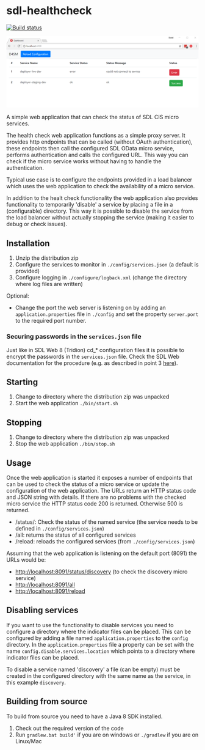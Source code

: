 # sdl-healthcheck
[![Build status](https://ci.appveyor.com/api/projects/status/vcersqylnjt970y1/branch/master?svg=true)](https://ci.appveyor.com/project/kunalshetye/sdl-healthcheck/branch/master)

![Dashboard](https://raw.githubusercontent.com/kunalshetye/sdl-healthcheck/master/screenshots/Dashboard-1024x379.png)

A simple web application that can check the status of SDL CIS micro services.

The health check web application functions as a simple proxy server. It provides http endpoints that can be called (without OAuth authentication), 
these endpoints then call the configured SDL OData micro service, performs authentication and calls the configured URL. This way you can check if 
the micro service works without having to handle the authentication. 

Typical use case is to configure the endpoints provided in a load balancer which uses the web application to check the availability of a micro service.

In addition to the healt check functionality the web application also provides functionality to temporarily 'disable' a service by placing a file in a 
(configurable) directory. This way it is possible to disable the service from the load balancer without actually stopping the service (making it easier to debug
or check issues).

## Installation

1. Unzip the distribution zip
2. Configure the services to monitor in `./config/services.json` (a default is provided)
3. Configure logging in `./configure/logback.xml` (change the directory where log files are written)

Optional:
* Change the port the web server is listening on by adding an `application.properties` file in `./config` and set the property `server.port` to the required port number.

### Securing passwords in the `services.json` file

Just like in SDL Web 8 (Tridion) cd_* configuration files it is possible to encrypt the passwords in the `services.json` file. Check the SDL Web documentation for the procedure (e.g. as described in point 3 [here](http://docs.sdl.com/LiveContent/content/en-US/SDL%20Web-v1/GUID-9419CF43-DA1E-477F-AEF2-4130115C4C9B)).
## Starting

1. Change to directory where the distribution zip was unpacked
2. Start the web application  `./bin/start.sh`

## Stopping

1. Change to directory where the distribution zip was unpacked
2. Stop the web application  `./bin/stop.sh`

## Usage

Once the web application is started it exposes a number of endpoints that can be used to check the status of a micro service or update the configuration of the web application.
The URLs return an HTTP status code and JSON string with details. If there are no problems with the checked micro service the HTTP status code 200 is returned. Otherwise 500 is returned.

* /status/<servicename>: Check the status of the named service (the service needs to be defined in `./config/services.json`)
* /all: returns the status of all configured services
* /reload: reloads the configured services (from `./config/services.json`)

Assuming that the web application is listening on the default port (8091) the URLs would be:
* <http://localhost:8091/status/discovery> (to check the discovery micro service)
* <http://localhost:8091/all>
* <http://localhost:8091/reload>

## Disabling services

If you want to use the functionality to disable services you need to configure a directory where the indicator files can be placed. This can be configured by 
adding a file named `application.properties` to the `config` directory. In the `application.properties` file a property can be set with the name `config.disable.services.location` 
which points to a directory where indicator files can be placed.

To disable a service named 'discovery' a file (can be empty) must be created in the configured directory with the same name as the service, in this example `discovery`.

## Building from source

To build from source you need to have a Java 8 SDK installed.

1. Check out the required version of the code
2. Run `gradlew.bat build'` if you are on windows or `./gradlew` if you are on Linux/Mac

